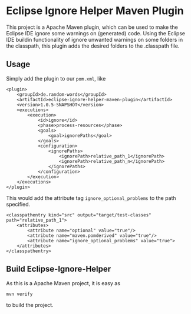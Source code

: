 # Eclipse Ignore Helper Maven Plugin

This project is a Apache Maven plugin, which can be used to make the Eclipse IDE ignore some warnings on (generated) code.
Using the Eclipse IDE buildin functionality of ignore unwanted warnings on some folders in the classpath, this plugin adds the desired folders to the .classpath file.

## Usage

Simply add the plugin to our `pom.xml`, like
```
<plugin>
    <groupId>de.random-words</groupId>
	<artifactId>eclipse-ignore-helper-maven-plugin</artifactId>
	<version>1.0.5-SNAPSHOT</version>
    <executions>
        <execution>
            <id>ignore</id>
            <phase>process-resources</phase>
            <goals>
                <goal>ignorePaths</goal>
            </goals>
            <configuration>
                <ignorePaths>
                    <ignorePath>relative_path_1</ignorePath>
                    <ignorePath>relative_path_n</ignorePath>
                </ignorePaths>
            </configuration>
        </execution>
    </executions>
</plugin>
```

This would add the attribute tag `ignore_optional_problems` to the path specified.

```
<classpathentry kind="src" output="target/test-classes" path="relative_path_1">
    <attributes>
        <attribute name="optional" value="true"/>
        <attribute name="maven.pomderived" value="true"/>
        <attribute name="ignore_optional_problems" value="true">
    </attributes>
</classpathentry>
```

## Build Eclipse-Ignore-Helper

As this is a Apache Maven project, it is easy as 
```
mvn verify
```
to build the project.
